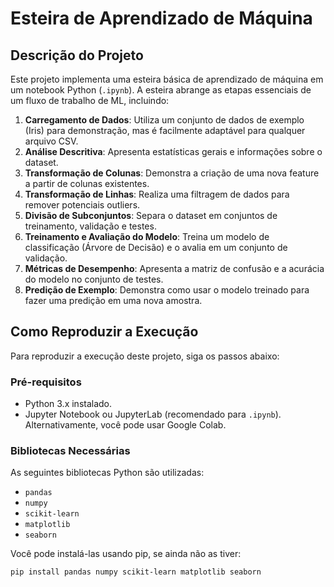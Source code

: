 # Esteira de Aprendizado de Máquina

## Descrição do Projeto

Este projeto implementa uma esteira básica de aprendizado de máquina em um notebook Python (`.ipynb`). A esteira abrange as etapas essenciais de um fluxo de trabalho de ML, incluindo:

1.  **Carregamento de Dados**: Utiliza um conjunto de dados de exemplo (Iris) para demonstração, mas é facilmente adaptável para qualquer arquivo CSV.
2.  **Análise Descritiva**: Apresenta estatísticas gerais e informações sobre o dataset.
3.  **Transformação de Colunas**: Demonstra a criação de uma nova feature a partir de colunas existentes.
4.  **Transformação de Linhas**: Realiza uma filtragem de dados para remover potenciais outliers.
5.  **Divisão de Subconjuntos**: Separa o dataset em conjuntos de treinamento, validação e testes.
6.  **Treinamento e Avaliação do Modelo**: Treina um modelo de classificação (Árvore de Decisão) e o avalia em um conjunto de validação.
7.  **Métricas de Desempenho**: Apresenta a matriz de confusão e a acurácia do modelo no conjunto de testes.
8.  **Predição de Exemplo**: Demonstra como usar o modelo treinado para fazer uma predição em uma nova amostra.

## Como Reproduzir a Execução

Para reproduzir a execução deste projeto, siga os passos abaixo:

### Pré-requisitos

* Python 3.x instalado.
* Jupyter Notebook ou JupyterLab (recomendado para `.ipynb`). Alternativamente, você pode usar Google Colab.

### Bibliotecas Necessárias

As seguintes bibliotecas Python são utilizadas:

* `pandas`
* `numpy`
* `scikit-learn`
* `matplotlib`
* `seaborn`

Você pode instalá-las usando pip, se ainda não as tiver:

```bash
pip install pandas numpy scikit-learn matplotlib seaborn
